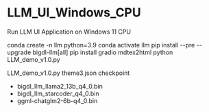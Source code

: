 # LLM_UI_Windows_CPU
Run LLM UI Application on Windows 11 CPU 


conda create -n llm python=3.9
conda activate llm
pip install --pre --upgrade bigdl-llm[all]
pip install gradio mdtex2html
python LLM_demo_v1.0.py


LLM_demo_v1.0.py
theme3.json
checkpoint
-	bigdl_llm_llama2_13b_q4_0.bin
-	bigdl_llm_starcoder_q4_0.bin
-	ggml-chatglm2-6b-q4_0.bin
